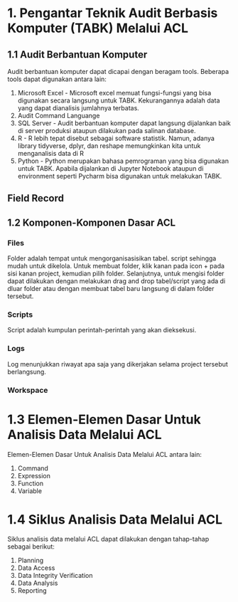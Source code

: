 # 1. Pengantar Teknik Audit Berbasis Komputer (TABK) Melalui ACL

## 1.1 Audit Berbantuan Komputer

Audit berbantuan komputer dapat dicapai dengan beragam tools. Beberapa tools dapat digunakan antara lain:
1. Microsoft Excel - Microsoft excel memuat fungsi-fungsi yang bisa digunakan secara langsung untuk TABK. Kekurangannya adalah data yang dapat dianalisis jumlahnya terbatas.
2. Audit Command Languange
3. SQL Server - Audit berbantuan komputer dapat langsung dijalankan baik di server produksi ataupun dilakukan pada salinan database.
4. R - R lebih tepat disebut sebagai software statistik. Namun, adanya library tidyverse, dplyr, dan reshape memungkinkan kita untuk menganalisis data di R
5. Python - Python merupakan bahasa pemrograman yang bisa digunakan untuk TABK. Apabila dijalankan di Jupyter Notebook ataupun di environment seperti Pycharm bisa digunakan untuk melakukan TABK.

## Field Record

## 1.2 Komponen-Komponen Dasar ACL

### Files
Folder adalah tempat untuk mengorganisasisikan tabel. script sehingga mudah untuk dikelola.
Untuk membuat folder, klik kanan pada icon + pada sisi kanan project, kemudian pilih folder.
Selanjutnya, untuk mengisi folder dapat dilakukan dengan melakukan drag and drop tabel/script yang ada di dluar folder atau dengan membuat tabel baru langsung di dalam folder tersebut.

### Scripts
Script adalah kumpulan perintah-perintah yang akan dieksekusi.

### Logs
Log menunjukkan riwayat apa saja yang dikerjakan selama project tersebut berlangsung.

### Workspace

# 1.3 Elemen-Elemen Dasar Untuk Analisis Data Melalui ACL
Elemen-Elemen Dasar Untuk Analisis Data Melalui ACL antara lain:
1. Command
2. Expression
3. Function
4. Variable

# 1.4 Siklus Analisis Data Melalui ACL

Siklus analisis data melalui ACL dapat dilakukan dengan tahap-tahap sebagai berikut:
1. Planning
2. Data Access
3. Data Integrity Verification
4. Data Analysis
5. Reporting
